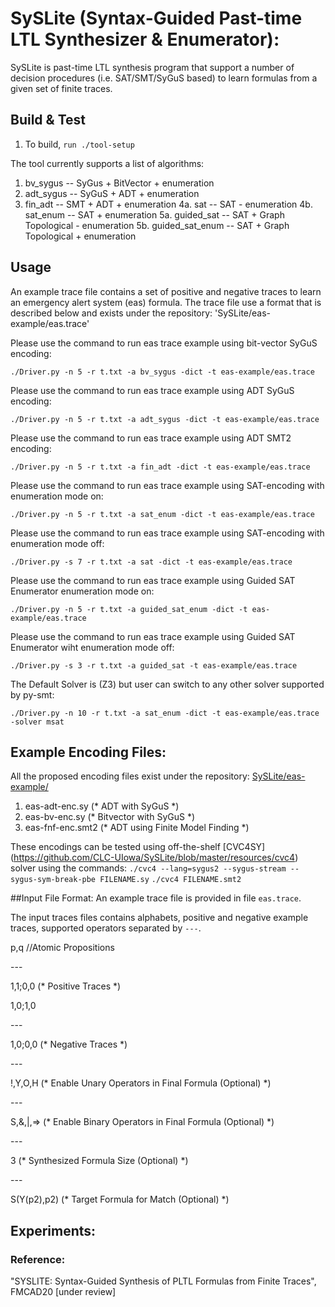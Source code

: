 # SySLite (Syntax-Guided Past-time LTL Synthesizer & Enumerator):

SySLite is past-time LTL synthesis program that support a number of
decision procedures (i.e. SAT/SMT/SyGuS based) to learn formulas from a
given set of finite traces. 

## Build & Test

1. To build, `run ./tool-setup` 

The tool currently supports a list of algorithms:

1. bv_sygus -- SyGus + BitVector + enumeration
2. adt_sygus -- SyGuS + ADT + enumeration
3. fin_adt -- SMT + ADT + enumeration
4a. sat -- SAT - enumeration
4b. sat_enum -- SAT + enumeration
5a. guided_sat -- SAT + Graph Topological - enumeration 
5b. guided_sat_enum -- SAT + Graph Topological + enumeration

## Usage

An example trace file contains a set of positive and negative traces to learn an emergency alert system (eas) formula. 
The trace file use a format that is described below and exists under the repository:
'SySLite/eas-example/eas.trace'

Please use the command to run eas trace example using bit-vector SyGuS encoding:

`./Driver.py -n 5 -r t.txt -a bv_sygus -dict -t eas-example/eas.trace`

Please use the command to run eas trace example using ADT SyGuS encoding:

`./Driver.py -n 5 -r t.txt -a adt_sygus -dict -t eas-example/eas.trace`

Please use the command to run eas trace example using ADT SMT2 encoding:

`./Driver.py -n 5 -r t.txt -a fin_adt -dict -t eas-example/eas.trace`

Please use the command to run eas trace example using SAT-encoding with enumeration mode on:

`./Driver.py -n 5 -r t.txt -a sat_enum -dict -t eas-example/eas.trace`

Please use the command to run eas trace example using SAT-encoding with enumeration mode off:

`./Driver.py -s 7 -r t.txt -a sat -dict -t eas-example/eas.trace`

Please use the command to run eas trace example using Guided SAT Enumerator enumeration mode on:

`./Driver.py -n 5 -r t.txt -a guided_sat_enum -dict -t eas-example/eas.trace` 

Please use the command to run eas trace example using Guided SAT Enumerator wiht enumeration mode off:

`./Driver.py -s 3 -r t.txt -a guided_sat -t eas-example/eas.trace` 

The Default Solver is (Z3) but user can switch to any other solver supported by py-smt:

`./Driver.py -n 10 -r t.txt -a sat_enum -dict -t eas-example/eas.trace -solver msat`

Example Encoding Files:
-----------------------
All the proposed encoding files exist under the repository: [SySLite/eas-example/](https://github.com/CLC-UIowa/SySLite/tree/master/eas-example)
1. eas-adt-enc.sy (\* ADT with SyGuS \*)
2. eas-bv-enc.sy (\* Bitvector with SyGuS \*)
3. eas-fnf-enc.smt2 (\* ADT using Finite Model Finding \*) 

These encodings can be tested using off-the-shelf [CVC4SY] (https://github.com/CLC-UIowa/SySLite/blob/master/resources/cvc4) solver using the commands:
`./cvc4 --lang=sygus2 --sygus-stream --sygus-sym-break-pbe FILENAME.sy`
`./cvc4 FILENAME.smt2`

##Input File Format:
An example trace file is provided in file `eas.trace`.

The input traces files contains alphabets, positive and negative example traces, supported operators 
separated by `---`. 

p,q	//Atomic Propositions

\---

1,1;0,0	(\* Positive Traces \*)

1,0;1,0

\---

1,0;0,0	(\* Negative Traces \*)

\---

!,Y,O,H	(\* Enable Unary Operators in Final Formula (Optional) \*)

\---

S,&,|,=> (\* Enable Binary Operators in Final Formula (Optional) \*)

\---

3	(\* Synthesized Formula Size (Optional) \*)

\---

S(Y(p2),p2)	(\* Target Formula for Match (Optional) \*)


## Experiments:

### Reference:

"SYSLITE: Syntax-Guided Synthesis of PLTL Formulas from Finite Traces", FMCAD20 [under review]



